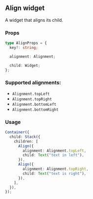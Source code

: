 ## Align widget

A widget that aligns its child.

### Props

```typescript
type AlignProps = {
  key?: string;

  alignment: Alignment;

  child: Widget;
};
```

### Supported alignments:

- `Alignment.topLeft`
- `Alignment.topRight`
- `Alignment.bottomLeft`
- `Alignment.bottomRight`

### Usage

```typescript
Container({
  child: Stack({
    children: [
      Align({
        alignment: Alignment.topLeft,
        child: Text("text in left"),
      }),
      Align({
        alignment: Alignment.topRight,
        child: Text("text is right"),
      }),
    ],
  }),
});
```

